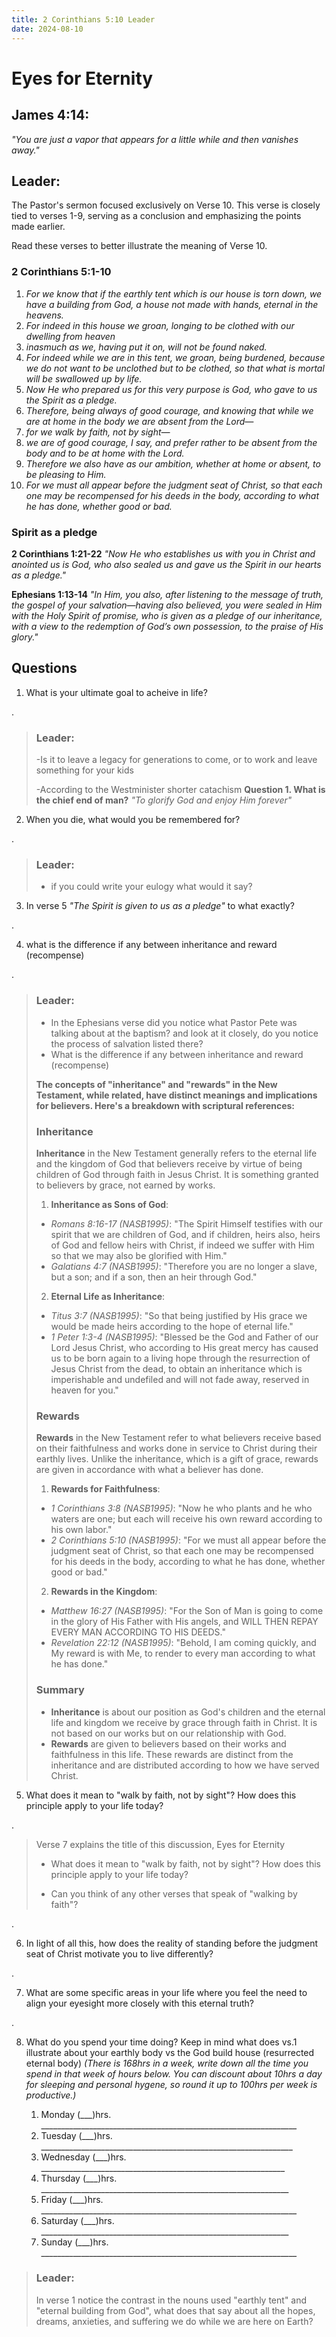 ```yaml
---
title: 2 Corinthians 5:10 Leader
date: 2024-08-10
---
```

# Eyes for Eternity

## James 4:14: 
*"You are just a vapor that appears for a little while and then vanishes away."*

## Leader: 
The Pastor's sermon focused exclusively on Verse 10. This verse is closely tied to verses 1-9, serving as a conclusion and emphasizing the points made earlier. 

Read these verses to better illustrate the meaning of Verse 10.

### 2 Corinthians 5:1-10
1. *For we know that if the earthly tent which is our house is torn down, we have a building from God, a house not made with hands, eternal in the heavens.*
2. *For indeed in this house we groan, longing to be clothed with our dwelling from heaven*
3. *inasmuch as we, having put it on, will not be found naked.* 
4. *For indeed while we are in this tent, we groan, being burdened, because we do not want to be unclothed but to be clothed, so that what is mortal will be swallowed up by life.* 
5. *Now He who prepared us for this very purpose is God, who gave to us the Spirit as a pledge.*
6. *Therefore, being always of good courage, and knowing that while we are at home in the body we are absent from the Lord—* 
7. *for we walk by faith, not by sight—*
8. *we are of good courage, I say, and prefer rather to be absent from the body and to be at home with the Lord.* 
9. *Therefore we also have as our ambition, whether at home or absent, to be pleasing to Him.*
10. *For we must all appear before the judgment seat of Christ, so that each one may be recompensed for his deeds in the body, according to what he has done, whether good or bad.*

### Spirit as a pledge
**2 Corinthians 1:21-22**
*"Now He who establishes us with you in Christ and anointed us is God, who also sealed us and gave us the Spirit in our hearts as a pledge."*

**Ephesians 1:13-14**
*"In Him, you also, after listening to the message of truth, the gospel of your salvation—having also believed, you were sealed in Him with the Holy Spirit of promise, who is given as a pledge of our inheritance, with a view to the redemption of God’s own possession, to the praise of His glory."*

## Questions
1. What is your ultimate goal to acheive in life?

.

> ### Leader: 
> -Is it to leave a legacy for generations to come, or to work and leave something for your kids
>
> -According to the Westminister shorter catachism **Question 1. What is the chief end of man?**  *"To glorify God and enjoy Him forever"*

2. When you die, what would you be remembered for?

.

> ### Leader:
> - if you could write your eulogy what would it say?
    
3. In verse 5 *"The Spirit is given to us as a pledge"* to what exactly?

.

4. what is the difference if any between inheritance and reward (recompense)

.

> ### Leader:
> - In the Ephesians verse did you notice what Pastor Pete was talking about at the baptism? and look at it closely, do you notice the process of salvation listed there?
> - What is the difference if any between inheritance and reward (recompense)
>
> **The concepts of "inheritance" and "rewards" in the New Testament, while related, have distinct meanings and implications for believers. Here's a breakdown with scriptural references:**
>
> ### Inheritance
> **Inheritance** in the New Testament generally refers to the eternal life and the kingdom of God that believers receive by virtue of being children of God through faith in Jesus Christ. It is something granted to believers by grace, not earned by works.
>
> 1. **Inheritance as Sons of God**:
>   - *Romans 8:16-17 (NASB1995)*: "The Spirit Himself testifies with our spirit that we are children of God, and if children, heirs also, heirs of God and fellow heirs with Christ, if indeed we suffer with Him so that we may also be glorified with Him."
>   - *Galatians 4:7 (NASB1995)*: "Therefore you are no longer a slave, but a son; and if a son, then an heir through God."
>
> 2. **Eternal Life as Inheritance**:
>   - *Titus 3:7 (NASB1995)*: "So that being justified by His grace we would be made heirs according to the hope of eternal life."
>   - *1 Peter 1:3-4 (NASB1995)*: "Blessed be the God and Father of our Lord Jesus Christ, who according to His great mercy has caused us to be born again to a living hope through the resurrection of Jesus Christ from the dead, to obtain an inheritance which is imperishable and undefiled and will not fade away, reserved in heaven for you."
>
> ### Rewards
> **Rewards** in the New Testament refer to what believers receive based on their faithfulness and works done in service to Christ during their earthly lives. Unlike the inheritance, which is a gift of grace, rewards are given in accordance with what a believer has done.
>
> 1. **Rewards for Faithfulness**:
>   - *1 Corinthians 3:8 (NASB1995)*: "Now he who plants and he who waters are one; but each will receive his own reward according to his own labor."
>   - *2 Corinthians 5:10 (NASB1995)*: "For we must all appear before the judgment seat of Christ, so that each one may be recompensed for his deeds in the body, according to what he has done, whether good or bad."
>
> 2. **Rewards in the Kingdom**:
>   - *Matthew 16:27 (NASB1995)*: "For the Son of Man is going to come in the glory of His Father with His angels, and WILL THEN REPAY EVERY MAN ACCORDING TO HIS DEEDS."
>   - *Revelation 22:12 (NASB1995)*: "Behold, I am coming quickly, and My reward is with Me, to render to every man according to what he has done."
>
> ### Summary
> - **Inheritance** is about our position as God's children and the eternal life and kingdom we receive by grace through faith in Christ. It is not based on our works but on our relationship with God.
> - **Rewards** are given to believers based on their works and faithfulness in this life. These rewards are distinct from the inheritance and are distributed according to how we have served Christ.
>

5. What does it mean to "walk by faith, not by sight"? How does this principle apply to your life today?

.

>
> Verse 7 explains the title of this discussion, Eyes for Eternity
> - What does it mean to "walk by faith, not by sight"? How does this principle apply to your life today?
>
> - Can you think of any other verses that speak of "walking by faith"?

.

6. In light of all this, how does the reality of standing before the judgment seat of Christ motivate you to live differently?

.

7. What are some specific areas in your life where you feel the need to align your eyesight more closely with this eternal truth?

.

8. What do you spend your time doing? Keep in mind what does vs.1 illustrate about your earthly body vs the God build house (resurrected eternal body) *(There is 168hrs in a week, write down all the time you spend in that week of hours below. You can discount about 10hrs a day for sleeping and personal hygene, so round it up to 100hrs per week is productive.)*

    1. Monday (___)hrs. ________________________________________________________________
    2. Tuesday (___)hrs. _______________________________________________________________
    3. Wednesday (___)hrs. _____________________________________________________________
    4. Thursday (___)hrs. ______________________________________________________________
    5. Friday (___)hrs. ________________________________________________________________
    6. Saturday (___)hrs. ______________________________________________________________
    7. Sunday (___)hrs. ________________________________________________________________

> ### Leader: 
> In verse 1 notice the contrast in the nouns used "earthly tent" and "eternal building from God", what does that say about all the hopes, dreams, anxieties, and suffering we do while we are here on Earth?